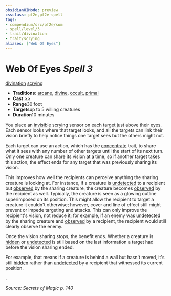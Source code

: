 ```yaml
---
obsidianUIMode: preview
cssclass: pf2e,pf2e-spell
tags:
- compendium/src/pf2e/som
- spell/level/3
- trait/divination
- trait/scrying
aliases: ["Web Of Eyes"]
---
```

# Web Of Eyes *Spell 3*   
[divination](/rules/traits/divination.md)  [scrying](/rules/traits/scrying.md)  

- **Traditions**: [arcane](/rules/traits/arcane.md), [divine](/rules/traits/divine.md), [occult](/rules/traits/occult.md), [primal](/rules/traits/primal.md)
- **Cast** [>>](/rules/core-rulebook/chapter-9-playing-the-game.md#Actions "Two-Action") 
- **Range**30 foot
- **Targets**up to 5 willing creatures
- **Duration**10 minutes

You place an [invisible](/rules/conditions.md#Invisible) scrying sensor on each target just above their eyes. Each sensor looks where that target looks, and all the targets can link their vision briefly to help notice things one target sees but the others might not.

Each target can use an action, which has the [concentrate](/rules/traits/concentrate.md) trait, to share what it sees with any number of other targets until the start of its next turn. Only one creature can share its vision at a time, so if another target takes this action, the effect ends for any target that was previously sharing its vision.

This improves how well the recipients can perceive anything the sharing creature is looking at. For instance, if a creature is [undetected](/rules/conditions.md#Undetected) to a recipient but [observed](/rules/conditions.md#Observed) by the sharing creature, the creature becomes [observed](/rules/conditions.md#Observed) by the recipient as well. Typically, the creature is seen as a glowing outline superimposed on its position. This might allow the recipient to target a creature it couldn't otherwise; however, cover and line of effect still might prevent or impede targeting and attacks. This can only improve the recipient's vision, not reduce it; for example, if an enemy was [undetected](/rules/conditions.md#Undetected) by the sharing creature and [observed](/rules/conditions.md#Observed) by a recipient, the recipient would still clearly observe the enemy.

Once the vision sharing stops, the benefit ends. Whether a creature is [hidden](/rules/conditions.md#Hidden) or [undetected](/rules/conditions.md#Undetected) is still based on the last information a target had before the vision sharing ended.

For example, that means if a creature is behind a wall but hasn't moved, it's still [hidden](/rules/conditions.md#Hidden) rather than [undetected](/rules/conditions.md#Undetected) by a recipient that witnessed its current position.

.

*Source: Secrets of Magic p. 140*